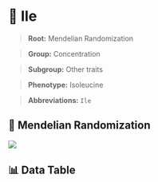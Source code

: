 # 🧪 Ile

> **Root:** Mendelian Randomization

> **Group:** Concentration  

> **Subgroup:** Other traits

> **Phenotype:** Isoleucine  

> **Abbreviations:** `Ile`

## 🧬 Mendelian Randomization  

<img src="/MR/Figures/Inverse/Ile.png"/>


## 📊 Data Table


<CsvTableMRI src="/MR/Data/Inverse/Ile.csv"/>
